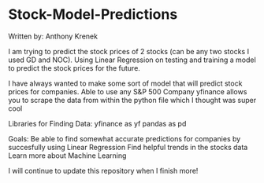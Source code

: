 # Stock-Model-Predictions
Written by: Anthony Krenek 

I am trying to predict the stock prices of 2 stocks (can be any two stocks I used GD and NOC). Using Linear Regression on testing and training a model to predict the stock prices for the future. 

I have always wanted to make some sort of model that will predict stock prices for companies. Able to use any S&P 500 Company
yfinance allows you to scrape the data from within the python file which I thought was super cool

Libraries for Finding Data: 
yfinance as yf 
pandas as pd 


Goals: 
Be able to find somewhat accurate predictions for companies by succesfully using Linear Regression
Find helpful trends in the stocks data 
Learn more about Machine Learning

I will continue to update this repository when I finish more! 





